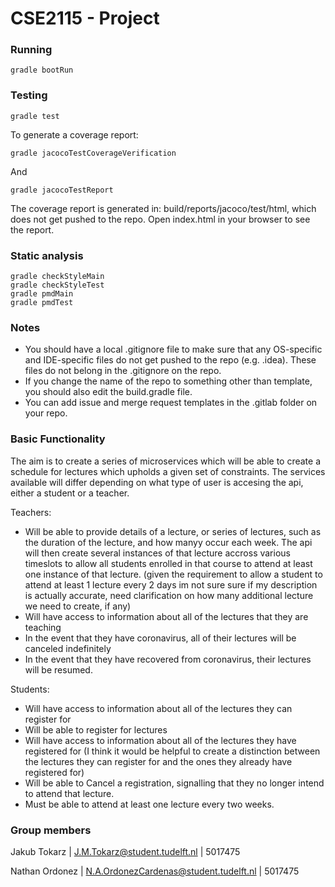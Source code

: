 # CSE2115 - Project

### Running 
`gradle bootRun`

### Testing
```
gradle test
```

To generate a coverage report:
```
gradle jacocoTestCoverageVerification
```


And
```
gradle jacocoTestReport
```
The coverage report is generated in: build/reports/jacoco/test/html, which does not get pushed to the repo. Open index.html in your browser to see the report. 

### Static analysis
```
gradle checkStyleMain
gradle checkStyleTest
gradle pmdMain
gradle pmdTest
```

### Notes
- You should have a local .gitignore file to make sure that any OS-specific and IDE-specific files do not get pushed to the repo (e.g. .idea). These files do not belong in the .gitignore on the repo.
- If you change the name of the repo to something other than template, you should also edit the build.gradle file.
- You can add issue and merge request templates in the .gitlab folder on your repo. 

### Basic Functionality
The aim is to create a series of microservices which will be able to create a schedule for lectures which upholds a given set of constraints. The services available will differ depending on what type of user is accesing the api, either a student or a teacher.

Teachers:
 - Will be able to provide details of a lecture, or series of lectures, such as the duration of the lecture, and how manyy occur each week. The api will then create several instances of that lecture accross various timeslots to allow all students enrolled in that course to attend at least one instance of that lecture. (given the requirement to allow a student to attend at least 1 lecture every 2 days im not sure sure if my description is actually accurate, need clarification on how many additional lecture we need to create, if any)
 - Will have access to information about all of the lectures that they are teaching
 - In the event that they have coronavirus, all of their lectures will be canceled indefinitely
 - In the event that they have recovered from coronavirus, their lectures will be resumed.

Students:
 - Will have access to information about all of the lectures they can register for
 - Will be able to register for lectures
 - Will have access to information about all of the lectures they have registered for (I think it would be helpful to create a distinction between the lectures they can register for and the ones they already have registered for)
 - Will be able to Cancel a registration, signalling that they no longer intend to attend that lecture.
 - Must be able to attend at least one lecture every two weeks.

### Group members
Jakub Tokarz | J.M.Tokarz@student.tudelft.nl | 5017475

Nathan Ordonez | N.A.OrdonezCardenas@student.tudelft.nl | 5017475